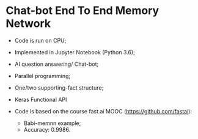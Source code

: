 # Chat-bot End To End Memory Network 
- Code is run on CPU;
- Implemented in Jupyter Notebook (Python 3.6);
- AI question answering/ Chat-bot;
- Parallel programming;
- One/two supporting-fact structure;

- Keras Functional API 

- Code is based on the course fast.ai MOOC (https://github.com/fastai):
    - Babi-memnn example; 
    - Accuracy: 0.9986.
